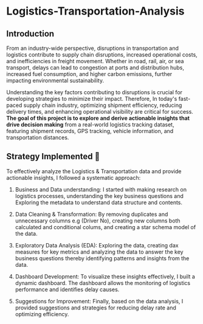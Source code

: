 # Logistics-Transportation-Analysis

## Introduction 
From an industry-wide perspective, disruptions in transportation and logistics contribute to supply chain disruptions, increased operational costs, and inefficiencies in freight movement. Whether in road, rail, air, or sea transport, delays can lead to congestion at ports and distribution hubs, increased fuel consumption, and higher carbon emissions, further impacting environmental sustainability.

Understanding the key factors contributing to disruptions is crucial for developing strategies to minimize their impact. Therefore, In today's fast-paced supply chain industry, optimizing shipment efficiency, reducing delivery times, and enhancing operational visibility are critical for success. **The goal of this project is to explore and derive actionable insights that drive decision making** from a real-world logistics tracking dataset, featuring shipment records, GPS tracking, vehicle information, and transportation distances.

## Strategy Implemented 🎯 

To effectively analyze the Logistics & Transportation data and provide actionable insights, I followed a systematic approach:
   1. Business and Data understanding: I started with making research on logistics processes, understanding the key business questions and Exploring the metadata to understand data structure and contents.
 
   2. Data Cleaning & Transformation: By removing duplicates and unnecessary columns e.g (Driver No), creating new columns both calculated and conditional colums, and creating a star schema model of the data.

   3. Exploratory Data Analysis (EDA): Exploring the data, creating dax measures for key metrics and analyzing the data to answer the key business questions thereby identifying patterns and insights from the data.

   4. Dashboard Development: To visualize these insights effectively, I built a dynamic dashboard. The dashboard allows the monitoring of logistics performance and identifies delay causes.

   5. Suggestions for Improvement: Finally, based on the data analysis, I provided suggestions and strategies for reducing delay rate and optimizing efficiency.
